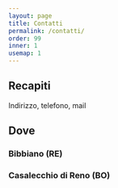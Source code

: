 ```yaml
---
layout: page
title: Contatti
permalink: /contatti/
order: 99
inner: 1
usemap: 1
---
```


## Recapiti

Indirizzo, telefono, mail

## Dove

### Bibbiano (RE)

<div class="mapbox" id="map-bibbiano"></div>


### Casalecchio di Reno (BO)

<div class="mapbox" id="map-casalecchio"></div>

